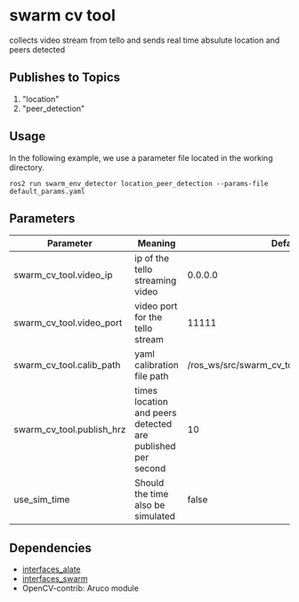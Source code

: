# swarm cv tool

collects video stream from tello and sends real time absulute location and peers detected

## Publishes to Topics

1. "location"
1. "peer_detection"

## Usage

In the following example, we use a parameter file located in the working directory.

```console
ros2 run swarm_env_detector location_peer_detection --params-file default_params.yaml
```

## Parameters

| Parameter 	| Meaning		|Default Value	|	Remark	|
| ---------		| ------------	|-------		|-------	|
| swarm_cv_tool.video_ip	| ip of the tello streaming video	| 0.0.0.0 | - |
| swarm_cv_tool.video_port	| video port for the tello stream	| 11111	| -	|
| swarm_cv_tool.calib_path	| yaml calibration file path    | /ros_ws/src/swarm_cv_tool/drone_calib/drone20.yaml	| -	|
| swarm_cv_tool.publish_hrz	| times location and peers detected are published per second	| 10	| Hrtz	|
| use_sim_time	| Should the time also be simulated	| false	|	See [ROS Clock](http://wiki.ros.org/Clock) |

## Dependencies

* [interfaces_alate](https://github.com/halehaka/interfaces_alate)
* [interfaces_swarm](https://github.com/halehaka/interfaces_swarm)
* OpenCV-contrib: Aruco module
